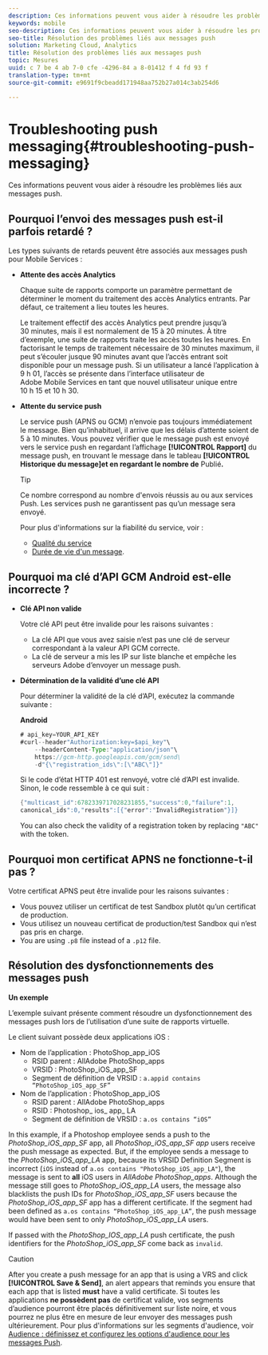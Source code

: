 ```yaml
---
description: Ces informations peuvent vous aider à résoudre les problèmes liés aux messages push.
keywords: mobile
seo-description: Ces informations peuvent vous aider à résoudre les problèmes liés aux messages push.
seo-title: Résolution des problèmes liés aux messages push
solution: Marketing Cloud, Analytics
title: Résolution des problèmes liés aux messages push
topic: Mesures
uuid: c 7 be 4 ab 7-0 cfe -4296-84 a 8-01412 f 4 fd 93 f
translation-type: tm+mt
source-git-commit: e9691f9cbeadd171948aa752b27a014c3ab254d6

---
```



# Troubleshooting push messaging{#troubleshooting-push-messaging}

Ces informations peuvent vous aider à résoudre les problèmes liés aux messages push.

## Pourquoi l’envoi des messages push est-il parfois retardé ?

Les types suivants de retards peuvent être associés aux messages push pour Mobile Services :

* **Attente des accès Analytics**

   Chaque suite de rapports comporte un paramètre permettant de déterminer le moment du traitement des accès Analytics entrants. Par défaut, ce traitement a lieu toutes les heures.

   Le traitement effectif des accès Analytics peut prendre jusqu’à 30 minutes, mais il est normalement de 15 à 20 minutes. À titre d’exemple, une suite de rapports traite les accès toutes les heures. En factorisant le temps de traitement nécessaire de 30 minutes maximum, il peut s’écouler jusque 90 minutes avant que l’accès entrant soit disponible pour un message push. Si un utilisateur a lancé l’application à 9 h 01, l’accès se présente dans l’interface utilisateur de Adobe Mobile Services en tant que nouvel utilisateur unique entre 10 h 15 et 10 h 30.

* **Attente du service push**

   Le service push (APNS ou GCM) n’envoie pas toujours immédiatement le message. Bien qu’inhabituel, il arrive que les délais d’attente soient de 5 à 10 minutes. Vous pouvez vérifier que le message push est envoyé vers le service push en regardant l’affichage **[!UICONTROL Rapport]** du message push, en trouvant le message dans le tableau **[!UICONTROL Historique du message]et en regardant le nombre de** Publié&#x200B;**.**

   >[!TIP]
   >
   >Ce nombre correspond au nombre d'envois réussis au ou aux services Push. Les services push ne garantissent pas qu’un message sera envoyé.

   Pour plus d'informations sur la fiabilité du service, voir :

   * [Qualité du service](https://developer.apple.com/library/content/documentation/NetworkingInternet/Conceptual/RemoteNotificationsPG/APNSOverview.html#//apple_ref/doc/uid/TP40008194-CH8-SW5l)
   * [Durée de vie d'un message](https://developers.google.com/cloud-messaging/concept-options#lifetime).

## Pourquoi ma clé d’API GCM Android est-elle incorrecte ?

* **Clé API non valide**

   Votre clé API peut être invalide pour les raisons suivantes :

   * La clé API que vous avez saisie n’est pas une clé de serveur correspondant à la valeur API GCM correcte.
   * La clé de serveur a mis les IP sur liste blanche et empêche les serveurs Adobe d’envoyer un message push.

* **Détermination de la validité d’une clé API**

   Pour déterminer la validité de la clé d’API, exécutez la commande suivante :

   **Android**

   ```java
   # api_key=YOUR_API_KEY
   #curl--header"Authorization:key=$api_key"\
       --headerContent-Type:"application/json"\ 
       https://gcm-http.googleapis.com/gcm/send\
       -d"{\"registration_ids\":[\"ABC\"]}"
   ```

   Si le code d’état HTTP 401 est renvoyé, votre clé d’API est invalide. Sinon, le code ressemble à ce qui suit :

   ```java
   {"multicast_id":6782339717028231855,"success":0,"failure":1,
   canonical_ids":0,"results":[{"error":"InvalidRegistration"}]}
   ```

   You can also check the validity of a registration token by replacing `"ABC"` with the token.

## Pourquoi mon certificat APNS ne fonctionne-t-il pas ?

Votre certificat APNS peut être invalide pour les raisons suivantes :

* Vous pouvez utiliser un certificat de test Sandbox plutôt qu’un certificat de production.
* Vous utilisez un nouveau certificat de production/test Sandbox qui n’est pas pris en charge.
* You are using `.p8` file instead of a `.p12` file.

## Résolution des dysfonctionnements des messages push

**Un exemple**

L’exemple suivant présente comment résoudre un dysfonctionnement des messages push lors de l’utilisation d’une suite de rapports virtuelle.

Le client suivant possède deux applications iOS :

* Nom de l’application : PhotoShop_app_iOS
   * RSID parent : AllAdobe PhotoShop_apps
   * VRSID : PhotoShop_iOS_app_SF
   * Segment de définition de VRSID : `a.appid contains “PhotoShop_iOS_app_SF”`
* Nom de l’application : PhotoShop_app_iOS
   * RSID parent : AllAdobe PhotoShop_apps
   * RSID : Photoshop_ ios_ app_ LA
   * Segment de définition de VRSID : `a.os contains “iOS”`

In this example, if a Photoshop employee sends a push to the *PhotoShop_iOS_app_SF* app, all *PhotoShop_iOS_app_SF app* users receive the push message as expected. But, if the employee sends a message to the *PhotoShop_iOS_app_LA* app, because its VRSID Definition Segment is incorrect (`iOS` instead of `a.os contains "PhotoShop_iOS_app_LA"`), the message is sent to **all** iOS users in *AllAdobe PhotoShop_apps*. Although the message still goes to *PhotoShop_iOS_app_LA* users, the message also blacklists the push IDs for *PhotoShop_iOS_app_SF* users because the *PhotoShop_iOS_app_SF* app has a different certificate. If the segment had been defined as `a.os contains “PhotoShop_iOS_app_LA”`, the push message would have been sent to only *PhotoShop_iOS_app_LA* users.

If passed with the *PhotoShop_IOS_app_LA* push certificate, the push identifiers for the *PhotoShop_iOS_app_SF* come back as `invalid`.

>[!CAUTION]
>
>After you create a push message for an app that is using a VRS and click **[!UICONTROL Save &amp; Send]**, an alert appears that reminds you ensure that each app that is listed **must** have a valid certificate. Si toutes les applications **ne possèdent pas** de certificat valide, vos segments d’audience pourront être placés définitivement sur liste noire, et vous pourrez ne plus être en mesure de leur envoyer des messages push ultérieurement. Pour plus d'informations sur les segments d'audience, voir [Audience : définissez et configurez les options d'audience pour les messages Push](/help/using/in-app-messaging/t-create-push-message/c-audience-push-message.md).
